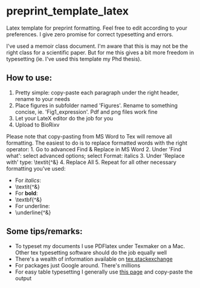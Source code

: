 # preprint_template_latex
Latex template for preprint formatting. Feel free to edit according to your preferences. I give zero promise for correct typesetting and errors.

I've used a memoir class document. I'm aware that this is may not be the right class for a scientific paper. But for me this gives a bit more freedom in typesetting (ie. I've used this template my Phd thesis). 

## How to use:
1. Pretty simple: copy-paste each paragraph under the right header, rename to your needs
2. Place figures in subfolder named 'Figures'. Rename to something concise, ie. 'Fig1_expression'. Pdf and png files work fine
3. Let your LateX editor do the job for you
4. Upload to BioRixv

Please note that copy-pasting from MS Word to Tex will remove all formatting. The easiest to do is to replace formatted words with the right operator:
      1. Go to advanced Find & Replace in MS Word
      2. Under 'Find what': select advanced options; select Format: italics
      3. Under 'Replace with' type: \textit{^&}
      4. Replace All
      5. Repeat for all other necessary formatting you've used:

* For *italics*:
*  \textit{^&}
* For **bold**:
*  \textbf{^&}
* For underline:
*  \underline{^&}


## Some tips/remarks:
* To typeset my documents I use PDFlatex under Texmaker on a Mac. Other tex typesetting software should do the job equally well 
* There's a wealth of information available on [tex.stackexchange](https://tex.stackexchange.com/)
* For packages just Google around. There's millions
* For easy table typesetting I generally use [this page](https://www.tablesgenerator.com/) and copy-paste the output
